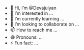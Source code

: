 - 👋 Hi, I’m @Devajulyan
- 👀 I’m interested in ...
- 🌱 I’m currently learning ...
- 💞️ I’m looking to collaborate on ...
- 📫 How to reach me ...
- 😄 Pronouns: ...
- ⚡ Fun fact: ...

<!---
Devajulyan/Devajulyan is a ✨ special ✨ repository because its `README.md` (this file) appears on your GitHub profile.
You can click the Preview link to take a look at your changes.
--->
